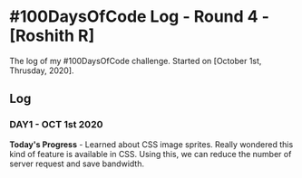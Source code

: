 # #100DaysOfCode Log - Round 4 - [Roshith R]

The log of my #100DaysOfCode challenge. Started on [October 1st, Thrusday, 2020].

## Log

### DAY1 - OCT 1st 2020

**Today's Progress** - Learned about CSS image sprites. Really wondered this kind of feature is available in CSS. Using this, we can reduce the number of server request and save bandwidth.
